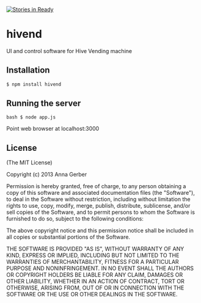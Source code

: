 [![Stories in Ready](http://badge.waffle.io/AnnaGerber/hivend.png)](http://waffle.io/AnnaGerber/hivend)  
# hivend

UI and control software for Hive Vending machine

## Installation

```bash
$ npm install hivend
```

## Running the server

```bash $ node app.js```

Point web browser at localhost:3000

## License

(The MIT License)

Copyright (c) 2013 Anna Gerber

Permission is hereby granted, free of charge, to any person obtaining a copy
of this software and associated documentation files (the "Software"), to deal
in the Software without restriction, including without limitation the rights
to use, copy, modify, merge, publish, distribute, sublicense, and/or sell
copies of the Software, and to permit persons to whom the Software is
furnished to do so, subject to the following conditions:

The above copyright notice and this permission notice shall be included in
all copies or substantial portions of the Software.

THE SOFTWARE IS PROVIDED "AS IS", WITHOUT WARRANTY OF ANY KIND, EXPRESS OR
IMPLIED, INCLUDING BUT NOT LIMITED TO THE WARRANTIES OF MERCHANTABILITY,
FITNESS FOR A PARTICULAR PURPOSE AND NONINFRINGEMENT. IN NO EVENT SHALL THE
AUTHORS OR COPYRIGHT HOLDERS BE LIABLE FOR ANY CLAIM, DAMAGES OR OTHER
LIABILITY, WHETHER IN AN ACTION OF CONTRACT, TORT OR OTHERWISE, ARISING FROM,
OUT OF OR IN CONNECTION WITH THE SOFTWARE OR THE USE OR OTHER DEALINGS IN
THE SOFTWARE.
